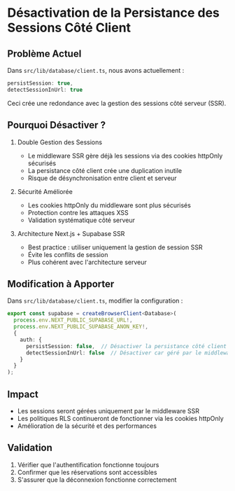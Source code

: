 # Désactivation de la Persistance des Sessions Côté Client

## Problème Actuel
Dans `src/lib/database/client.ts`, nous avons actuellement :
```typescript
persistSession: true,
detectSessionInUrl: true
```

Ceci crée une redondance avec la gestion des sessions côté serveur (SSR).

## Pourquoi Désactiver ?

1. Double Gestion des Sessions
   - Le middleware SSR gère déjà les sessions via des cookies httpOnly sécurisés
   - La persistance côté client crée une duplication inutile
   - Risque de désynchronisation entre client et serveur

2. Sécurité Améliorée
   - Les cookies httpOnly du middleware sont plus sécurisés
   - Protection contre les attaques XSS
   - Validation systématique côté serveur

3. Architecture Next.js + Supabase SSR
   - Best practice : utiliser uniquement la gestion de session SSR
   - Évite les conflits de session
   - Plus cohérent avec l'architecture serveur

## Modification à Apporter

Dans `src/lib/database/client.ts`, modifier la configuration :
```typescript
export const supabase = createBrowserClient<Database>(
  process.env.NEXT_PUBLIC_SUPABASE_URL!,
  process.env.NEXT_PUBLIC_SUPABASE_ANON_KEY!,
  {
    auth: {
      persistSession: false,  // Désactiver la persistance côté client
      detectSessionInUrl: false  // Désactiver car géré par le middleware
    }
  }
);
```

## Impact
- Les sessions seront gérées uniquement par le middleware SSR
- Les politiques RLS continueront de fonctionner via les cookies httpOnly
- Amélioration de la sécurité et des performances

## Validation
1. Vérifier que l'authentification fonctionne toujours
2. Confirmer que les réservations sont accessibles
3. S'assurer que la déconnexion fonctionne correctement